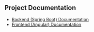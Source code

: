 ## Project Documentation

- [Backend (Spring Boot) Documentation](./eventbooking/README.md)  
- [Frontend (Angular) Documentation](./EventBookingUI/README.md)